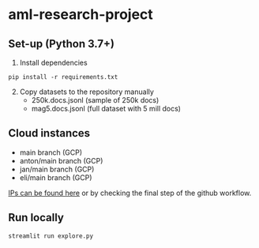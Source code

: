 # aml-research-project


## Set-up (Python 3.7+)
1. Install dependencies
```
pip install -r requirements.txt
```
2. Copy datasets to the repository manually
   - 250k.docs.jsonl (sample of 250k docs)
   - mag5.docs.jsonl (full dataset with 5 mill docs)

## Cloud instances 
- main branch (GCP)
- anton/main branch (GCP)
- jan/main branch (GCP)
- eli/main branch (GCP)

[IPs can be found here](https://console.cloud.google.com/compute/instances?project=stellar-mercury-292013) or by checking the final step of the github workflow.

## Run locally
```
streamlit run explore.py
```
